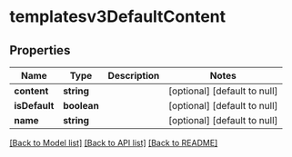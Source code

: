 # templatesv3DefaultContent

## Properties
Name | Type | Description | Notes
------------ | ------------- | ------------- | -------------
**content** | **string** |  | [optional] [default to null]
**isDefault** | **boolean** |  | [optional] [default to null]
**name** | **string** |  | [optional] [default to null]

[[Back to Model list]](../README.md#documentation-for-models) [[Back to API list]](../README.md#documentation-for-api-endpoints) [[Back to README]](../README.md)


